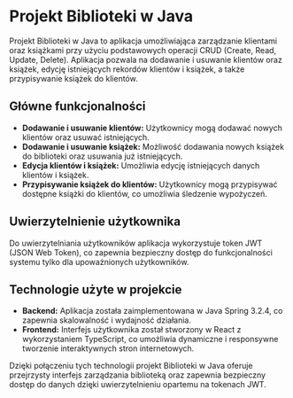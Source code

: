 # Projekt Biblioteki w Java

Projekt Biblioteki w Java to aplikacja umożliwiająca zarządzanie klientami oraz książkami przy użyciu podstawowych operacji CRUD (Create, Read, Update, Delete). 
Aplikacja pozwala na dodawanie i usuwanie klientów oraz książek, edycję istniejących rekordów klientów i książek, a także przypisywanie książek do klientów.

## Główne funkcjonalności

- **Dodawanie i usuwanie klientów:** Użytkownicy mogą dodawać nowych klientów oraz usuwać istniejących.
- **Dodawanie i usuwanie książek:** Możliwość dodawania nowych książek do biblioteki oraz usuwania już istniejących.
- **Edycja klientów i książek:** Umożliwia edycję istniejących danych klientów i książek.
- **Przypisywanie książek do klientów:** Użytkownicy mogą przypisywać dostępne książki do klientów, co umożliwia śledzenie wypożyczeń.

## Uwierzytelnienie użytkownika

Do uwierzytelniania użytkowników aplikacja wykorzystuje token JWT (JSON Web Token), co zapewnia bezpieczny dostęp do funkcjonalności systemu tylko dla upoważnionych użytkowników.

## Technologie użyte w projekcie

- **Backend:** Aplikacja została zaimplementowana w Java Spring 3.2.4, co zapewnia skalowalność i wydajność działania.
- **Frontend:** Interfejs użytkownika został stworzony w React z wykorzystaniem TypeScript, co umożliwia dynamiczne i responsywne tworzenie interaktywnych stron internetowych.

Dzięki połączeniu tych technologii projekt Biblioteki w Java oferuje przejrzysty interfejs zarządzania biblioteką oraz zapewnia bezpieczny dostęp do danych dzięki uwierzytelnieniu opartemu na tokenach JWT.
